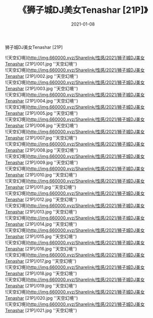﻿---
layout: post
title:  《狮子城DJ美女Tenashar [21P]》
date:   2021-01-08
img: http://img.660000.xyz/Sharelink/性感/2021/狮子城DJ美女Tenashar [21P]/000.jpg
categories: [美女, 性感, 泳衣]
---

狮子城DJ美女Tenashar [21P]



![天空幻境](http://img.660000.xyz/Sharelink/性感/2021/狮子城DJ美女Tenashar [21P]/001.jpg ''天空幻境'') <br>
![天空幻境](http://img.660000.xyz/Sharelink/性感/2021/狮子城DJ美女Tenashar [21P]/002.jpg ''天空幻境'') <br>
![天空幻境](http://img.660000.xyz/Sharelink/性感/2021/狮子城DJ美女Tenashar [21P]/003.jpg ''天空幻境'') <br>
![天空幻境](http://img.660000.xyz/Sharelink/性感/2021/狮子城DJ美女Tenashar [21P]/004.jpg ''天空幻境'') <br>
![天空幻境](http://img.660000.xyz/Sharelink/性感/2021/狮子城DJ美女Tenashar [21P]/005.jpg ''天空幻境'') <br>
![天空幻境](http://img.660000.xyz/Sharelink/性感/2021/狮子城DJ美女Tenashar [21P]/006.jpg ''天空幻境'') <br>
![天空幻境](http://img.660000.xyz/Sharelink/性感/2021/狮子城DJ美女Tenashar [21P]/007.jpg ''天空幻境'') <br>
![天空幻境](http://img.660000.xyz/Sharelink/性感/2021/狮子城DJ美女Tenashar [21P]/008.jpg ''天空幻境'') <br>
![天空幻境](http://img.660000.xyz/Sharelink/性感/2021/狮子城DJ美女Tenashar [21P]/009.jpg ''天空幻境'') <br>
![天空幻境](http://img.660000.xyz/Sharelink/性感/2021/狮子城DJ美女Tenashar [21P]/010.jpg ''天空幻境'') <br>
![天空幻境](http://img.660000.xyz/Sharelink/性感/2021/狮子城DJ美女Tenashar [21P]/011.jpg ''天空幻境'') <br>
![天空幻境](http://img.660000.xyz/Sharelink/性感/2021/狮子城DJ美女Tenashar [21P]/012.jpg ''天空幻境'') <br>
![天空幻境](http://img.660000.xyz/Sharelink/性感/2021/狮子城DJ美女Tenashar [21P]/013.jpg ''天空幻境'') <br>
![天空幻境](http://img.660000.xyz/Sharelink/性感/2021/狮子城DJ美女Tenashar [21P]/014.jpg ''天空幻境'') <br>
![天空幻境](http://img.660000.xyz/Sharelink/性感/2021/狮子城DJ美女Tenashar [21P]/015.jpg ''天空幻境'') <br>
![天空幻境](http://img.660000.xyz/Sharelink/性感/2021/狮子城DJ美女Tenashar [21P]/016.jpg ''天空幻境'') <br>
![天空幻境](http://img.660000.xyz/Sharelink/性感/2021/狮子城DJ美女Tenashar [21P]/017.jpg ''天空幻境'') <br>
![天空幻境](http://img.660000.xyz/Sharelink/性感/2021/狮子城DJ美女Tenashar [21P]/018.jpg ''天空幻境'') <br>
![天空幻境](http://img.660000.xyz/Sharelink/性感/2021/狮子城DJ美女Tenashar [21P]/019.jpg ''天空幻境'') <br>
![天空幻境](http://img.660000.xyz/Sharelink/性感/2021/狮子城DJ美女Tenashar [21P]/020.jpg ''天空幻境'') <br>
![天空幻境](http://img.660000.xyz/Sharelink/性感/2021/狮子城DJ美女Tenashar [21P]/021.jpg ''天空幻境'') <br>